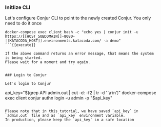 
### Initlize CLI

Let's configure Conjur CLI to point to the newly created Conjur.
You only need to do it once

```
docker-compose exec client bash -c "echo yes | conjur init -u https://[[HOST_SUBDOMAIN]]-8080-[[KATACODA_HOST]].environments.katacoda.com/ -a demo"
```{{execute}}

If the above command returns an error message, that means the system is being started.
Please wait for a moment and try again.


### Login to Conjur

Let's login to Conjur
```
api_key="$(grep API admin.out | cut -d: -f2 | tr -d ' \r\n')"
docker-compose exec client conjur authn login -u admin -p "$api_key"
```{{execute}}

Please note that in this tutorial, we have saved `api_key` in `admin.out` file and as `api_key` environment variable.
In production, please keep the `api_key` in a safe location
